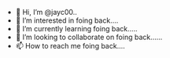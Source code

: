 - 👋 Hi, I’m @jayc00..
- 👀 I’m interested in foing back....
- 🌱 I’m currently learning foing back.....
- 💞️ I’m looking to collaborate on foing back......
- 📫 How to reach me foing back....

<!---
jayc00/jayc00 is a ✨ special ✨ repository because its `README.md` (this file) appears on your GitHub profile.
You can click the Preview link to take a look at your changes.
--->

